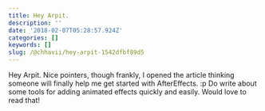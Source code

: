 ```yaml
---
title: Hey Arpit.
description: ''
date: '2018-02-07T05:28:57.924Z'
categories: []
keywords: []
slug: /@chhavii/hey-arpit-1542dfbf89d5
---
```


Hey Arpit. Nice pointers, though frankly, I opened the article thinking someone will finally help me get started with AfterEffects. :p Do write about some tools for adding animated effects quickly and easily. Would love to read that!